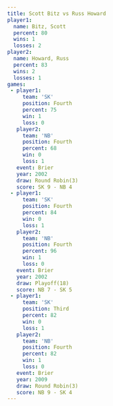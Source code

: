 ```yaml
---
title: Scott Bitz vs Russ Howard
player1:            
  name: Bitz, Scott 
  percent: 80       
  wins: 1           
  losses: 2         
player2:            
  name: Howard, Russ
  percent: 83       
  wins: 2           
  losses: 1         
games:
 - player1:          
     team: 'SK'      
     position: Fourth
     percent: 75     
     win: 1          
     loss: 0         
   player2:          
     team: 'NB'      
     position: Fourth
     percent: 68     
     win: 0          
     loss: 1         
   event: Brier        
   year: 2002          
   draw: Round Robin(3)
   score: SK 9 - NB 4  
 - player1:          
     team: 'SK'      
     position: Fourth
     percent: 84     
     win: 0          
     loss: 1         
   player2:          
     team: 'NB'      
     position: Fourth
     percent: 96     
     win: 1          
     loss: 0         
   event: Brier      
   year: 2002        
   draw: Playoff(18) 
   score: NB 7 - SK 5
 - player1:         
     team: 'SK'     
     position: Third
     percent: 82    
     win: 0         
     loss: 1        
   player2:          
     team: 'NB'      
     position: Fourth
     percent: 82     
     win: 1          
     loss: 0         
   event: Brier        
   year: 2009          
   draw: Round Robin(3)
   score: NB 9 - SK 4  
---
```

